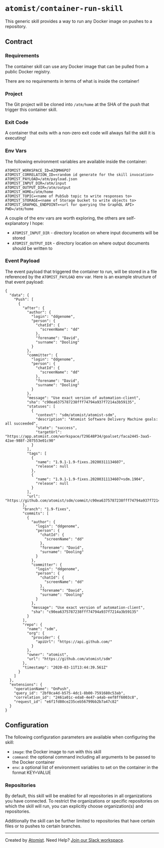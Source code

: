# `atomist/container-run-skill` 

<!---atomist-skill-readme:start--->

This generic skill provides a way to run any Docker image on pushes to a repository.

## Contract
 
### Requirements

The container skill can use any Docker image that can be pulled from a public Docker registry.

There are no requirements in terms of what is inside the container!

### Project

The Git project will be cloned into `/atm/home` at the SHA of the push that trigger this container skill.

### Exit Code

A container that exits with a non-zero exit code will always fail the skill it is executing!

### Env Vars

The following environment variables are available inside the container:

    ATOMIST_WORKSPACE_ID=AZQMH6PO7
    ATOMIST_CORRELATION_ID=<random id generate for the skill invocation>
    ATOMIST_PAYLOAD=/atm/payload.json
    ATOMIST_INPUT_DIR=/atm/input
    ATOMIST_OUTPUT_DIR=/atm/output
    ATOMIST_HOME=/atm/home
    ATOMIST_TOPIC=<name of PubSub topic to write responses to>
    ATOMIST_STORAGE=<name of Storage bucket to write objects to>
    ATOMIST_GRAPHQL_ENDPOINT=<url for querying the GraphQL API>
    PWD=/atm/home

A couple of the env vars are worth exploring, the others are self-explanatory I hope:

- `ATOMIST_INPUT_DIR` - directory location on where input documents will be stored
- `ATOMIST_OUTPUT_DIR` - directory location on where output documents should be written to

### Event Payload

The event payload that triggered the container to run, will be stored in a file referenced by the `ATOMIST_PAYLOAD` 
env var. Here is an example structure of that event payload:

```
{
  "data": {
    "Push": [
      {
        "after": {
          "author": {
            "login": "ddgenome",
            "person": {
              "chatId": {
                "screenName": "dd"
              },
              "forename": "David",
              "surname": "Dooling"
            }
          },
          "committer": {
            "login": "ddgenome",
            "person": {
              "chatId": {
                "screenName": "dd"
              },
              "forename": "David",
              "surname": "Dooling"
            }
          },
          "message": "Use exact version of automation-client",
          "sha": "c90ea6375787238fff74794a937f7214a3b59135",
          "statuses": [
            {
              "context": "sdm/atomist/atomist-sdm",
              "description": "Atomist Software Delivery Machine goals: all succeeded",
              "state": "success",
              "targetUrl": "https://app.atomist.com/workspace/T29E48P34/goalset/faca2445-3aa5-42ae-988f-207553e01c90"
            }
          ],
          "tags": [
            {
              "name": "1.9.1-1.9-fixes.20200311134607",
              "release": null
            },
            {
              "name": "1.9.1-1.9-fixes.20200311134607+sdm.1904",
              "release": null
            }
          ],
          "url": "https://github.com/atomist/sdm/commit/c90ea6375787238fff74794a937f7214a3b59135"
        },
        "branch": "1.9-fixes",
        "commits": [
          {
            "author": {
              "login": "ddgenome",
              "person": {
                "chatId": {
                  "screenName": "dd"
                },
                "forename": "David",
                "surname": "Dooling"
              }
            },
            "committer": {
              "login": "ddgenome",
              "person": {
                "chatId": {
                  "screenName": "dd"
                },
                "forename": "David",
                "surname": "Dooling"
              }
            },
            "message": "Use exact version of automation-client",
            "sha": "c90ea6375787238fff74794a937f7214a3b59135"
          }
        ],
        "repo": {
          "name": "sdm",
          "org": {
            "provider": {
              "apiUrl": "https://api.github.com/"
            }
          },
          "owner": "atomist",
          "url": "https://github.com/atomist/sdm"
        },
        "timestamp": "2020-03-11T13:44:39.561Z"
      }
    ]
  },
  "extensions": {
    "operationName": "OnPush",
    "query_id": "2bf0ca4d-b575-4dc1-8b00-7591680c53ab",
    "correlation_id": "2461a01c-eda8-4e47-a4ab-eef8ff6003c8",
    "request_id": "e6f1fd80ce235ceb56799bb2b7a47c82"
  }
}
```

## Configuration

The following configuration parameters are available when configuring the skill:

- `image`: the Docker image to run with this skill
- `command`: the optional command including all arguments to be passed to the Docker container
- `env`: a optional list of environment variables to set on the container in the format KEY=VALUE

### Repositories

By default, this skill will be enabled for all repositories in all organizations you have connected. 
To restrict the organizations or specific repositories on which the skill will run, you can explicitly 
choose organization(s) and repositories.

Additionally the skill can be further limited to repositories that have certain files or to pushes
to certain branches.  

<!---atomist-skill-readme:end--->

---

Created by [Atomist][atomist].
Need Help?  [Join our Slack workspace][slack].

[atomist]: https://atomist.com/ (Atomist - How Teams Deliver Software)
[slack]: https://join.atomist.com/ (Atomist Community Slack)

